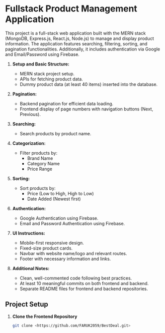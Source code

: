 # Fullstack Product Management Application

This project is a full-stack web application built with the MERN stack (MongoDB, Express.js, React.js, Node.js) to manage and display product information. The application features searching, filtering, sorting, and pagination functionalities. Additionally, it includes authentication via Google and Email/Password using Firebase.


1. **Setup and Basic Structure:**
   - MERN stack project setup.
   - APIs for fetching product data.
   - Dummy product data (at least 40 items) inserted into the database.

2. **Pagination:**
   - Backend pagination for efficient data loading.
   - Frontend display of page numbers with navigation buttons (Next, Previous).

3. **Searching:**
   - Search products by product name.

4. **Categorization:**
   - Filter products by:
     - Brand Name
     - Category Name
     - Price Range

5. **Sorting:**
   - Sort products by:
     - Price (Low to High, High to Low)
     - Date Added (Newest first)

6. **Authentication:**
   - Google Authentication using Firebase.
   - Email and Password Authentication using Firebase.

7. **UI Instructions:**
   - Mobile-first responsive design.
   - Fixed-size product cards.
   - Navbar with website name/logo and relevant routes.
   - Footer with necessary information and links.

8. **Additional Notes:**
   - Clean, well-commented code following best practices.
   - At least 10 meaningful commits on both frontend and backend.
   - Separate README files for frontend and backend repositories.

## Project Setup

1. **Clone the Frontend Repository**

   ```bash
   git clone <https://github.com/FARUK2059/BestDeal.git>
